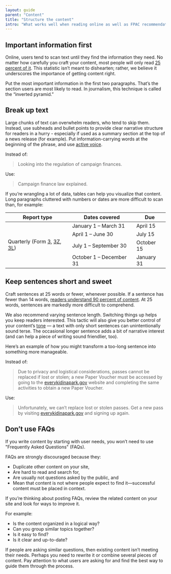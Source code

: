 ```yaml
---
layout: guide
parent: "Content"
title: "Structure the content"
intro: "What works well when reading online as well as FPAC recommendations on ways to keep online readers in mind when writing and editing."
---
```


## Important information first

Online, users tend to scan text until they find the information they need. No matter how carefully you craft your content, most people will only read [25 percent of it](https://www.nngroup.com/articles/website-reading/). This statistic isn’t meant to dishearten; rather, we believe it underscores the importance of getting content right.

Put the most important information in the first two paragraphs. That’s the section users are most likely to read. In journalism, this technique is called the “inverted pyramid.”

## Break up text

Large chunks of text can overwhelm readers, who tend to skip them. Instead, use subheads and bullet points to provide clear narrative structure for readers in a hurry - especially if used as a summary section at the top of a news release (for example). Put information-carrying words at the beginning of the phrase, and use  [active voice](guides/content/active-voice).

Instead of:

> Looking into the regulation of campaign finances.

Use:

> Campaign finance law explained.

If you’re wrangling a lot of data, tables can help you visualize that content. Long paragraphs cluttered with numbers or dates are more difficult to scan than, for example:

<table class="fsa-table">
    <thead>
        <tr>
            <th>Report type</th>
            <th>Dates covered</th>
            <th>Due</th>
        </tr>
    </thead>
    <tbody>
        <tr>
            <td rowspan="4">Quarterly (Form <a href="http://www.fec.gov/pdf/forms/fecfrm3i.pdf">3</a>, <a href="http://www.fec.gov/pdf/forms/fecfrm3i.pdf#page=19">3Z</a>, <a href="http://www.fec.gov/pdf/forms/fecfrm3li.pdf">3L</a>)</td>
            <td>January 1 – March 31</td>
            <td>April 15</td>
        </tr>
        <tr>
            <td>April 1 – June 30</td>
            <td>July 15</td>
        </tr>
        <tr>
            <td>July 1 – September 30</td>
            <td>October 15</td>
        </tr>
        <tr>
            <td>October 1 – December 31</td>
            <td>January 31</td>
        </tr>
    </tbody>
</table>

## Keep sentences short and sweet

Craft sentences at 25 words or fewer, whenever possible. If a sentence has fewer than 14 words, [readers understand 90 percent of content](http://comprehension.prsa.org/?p=217). At 25 words, sentences are markedly more difficult to comprehend.

We also recommend varying sentence length. Switching things up helps you keep readers interested. This tactic will also give you better control of your content’s [tone](guides/content/voice-and-tone) — a text with only short sentences can unintentionally sound terse. The occasional longer sentence adds a bit of narrative interest (and can help a piece of writing sound friendlier, too).

Here’s an example of how you might transform a too-long sentence into something more manageable.

Instead of:

> Due to privacy and logistical considerations, passes cannot be replaced if lost or stolen; a new Paper Voucher must be accessed by going to the [everykidinapark.gov](https://everykidinapark.gov/) website and completing the same activities to obtain a new Paper Voucher.

Use:

> Unfortunately, we can’t replace lost or stolen passes. Get a new pass by visiting [everykidinapark.gov](https://everykidinapark.gov/) and signing up again.

## Don’t use FAQs

If you write content by starting with user needs, you won’t need to use "Frequently Asked Questions" (FAQs).

FAQs are strongly discouraged because they:

* Duplicate other content on your site,
* Are hard to read and search for,
* Are usually not questions asked by the public, and
* Mean that content is not where people expect to find it—successful content must be placed in context.

If you’re thinking about posting FAQs, review the related content on your site and look for ways to improve it.

For example:

* Is the content organized in a logical way?
* Can you group similar topics together?
* Is it easy to find?
* Is it clear and up-to-date?

If people are asking similar questions, then existing content isn’t meeting their needs. Perhaps you need to rewrite it or combine several pieces of content. Pay attention to what users are asking for and find the best way to guide them through the process.
